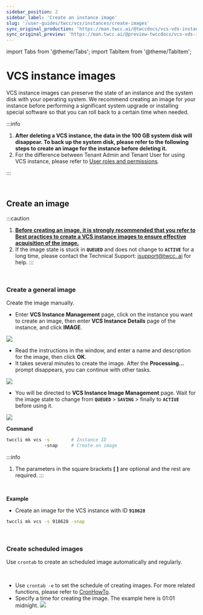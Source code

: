```yaml
---
sidebar_position: 2
sidebar_label: 'Create an instance image'
slug: '/user-guides/twcc/vcs/instances/create-images'
sync_original_production: 'https://man.twcc.ai/@twccdocs/vcs-vds-instance-image-zh'
sync_original_preview: 'https://man.twcc.ai/@preview-twccdocs/vcs-vds-instance-image-zh'
---
```


import Tabs from '@theme/Tabs';
import TabItem from '@theme/TabItem';

# VCS instance images

VCS instance images can preserve the state of an instance and the system disk with your operating system. We recommend creating an image for your instance before performing a significant system upgrade or installing special software so that you can roll back to a certain time when needed.


:::info

1. **After deleting a VCS instance, the data in the 100 GB system disk will disappear. To back up the system disk, please refer to the following steps to create an image for the instance before deleting it.**
2. For the difference between Tenant Admin and Tenant User for using VCS instance, please refer to [<ins>User roles and permissions</ins>](https://man.twcc.ai/@twccdocs/role-main-en/https%3A%2F%2Fman.twcc.ai%2F%40twccdocs%2Frole-compute-en#虛擬運算服務).

:::


<br/>


## Create an image

:::caution
1. **<ins>Before creating an image, it is strongly recommended that you refer to [Best practices to create a VCS instance images](https://man.twcc.vip/en/docs/vcs/user-guides/backup/best-practice-to-create-images/) to ensure effective acquisition of the image.</ins>**
2. If the image state is stuck in **`QUEUED`** and does not change to **`ACTIVE`** for a long time, please contact the Technical Support: <a href="mailto:isupport@twcc.ai">isupport@twcc. ai</a> for help.
:::


<br/>


### Create a general image

Create the image manually.

<Tabs>

<TabItem value="TWCC Portal" label="TWCC Portal">

* Enter **VCS Instance Management** page, click on the instance you want to create an image, then enter **VCS Instance Details** page of the instance, and click **IMAGE**.

![](https://cos.twcc.ai/SYS-MANUAL/uploads/upload_449c7b52b1ba61d36cc11e49566bf442.png)

* Read the instructions in the window, and enter a name and description for the image, then click **OK**.
* It takes several minutes to create the image. After the **Processing...** prompt disappears, you can continue with other tasks.

![](https://cos.twcc.ai/SYS-MANUAL/uploads/upload_42f2babff73c99d87f6f87c2e2b3ace7.png)

* You will be directed to **VCS Instance Image Management** page. Wait for the image state to change from **`QUEUED`** > **`SAVING`** > finally to **`ACTIVE`** before using it.

![](https://cos.twcc.ai/SYS-MANUAL/uploads/upload_c4a06905f071589d1866542c3a7e6985.png)

</TabItem>

<TabItem value="TWCC CLI" label="TWCC CLI">


**Command**


```bash
twccli mk vcs -s        # Instance ID  
              -snap     # Create an image
```

:::info
1. The parameters in the square brackets **[ ]** are optional and the rest are required.
:::


<br/>

**Example**


- Create an image for the VCS instance with ID **`918628`** 
```bash
twccli mk vcs -s 918628 -snap
```

</TabItem>

</Tabs>

<br/>


### Create scheduled images


Use `crontab` to create an scheduled image automatically and regularly.


<Tabs>

<TabItem value="TWCC Portal" label="TWCC Portal (Not yet supported)">

<br/>

</TabItem>

<TabItem value="TWCC CLI" label="TWCC CLI">

- Use `crontab -e` to set the schedule of creating images. For more related functions, please refer to [<ins>CronHowTo</ins>](https://help.ubuntu.com/community/CronHowto).
- Specify a time for creating the image. The example here is 01:01 midnight.
![](https://i.imgur.com/mQp1kUr.png)


</TabItem>

</Tabs>